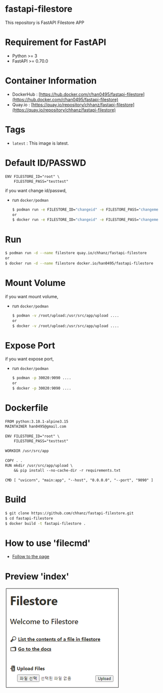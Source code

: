 # fastapi-filestore
This repository is FastAPI Filestore APP
    
# Requirement for FastAPI
* Python >= 3
* FastAPI >= 0.70.0 

# Container Information
* DockerHub : [https://hub.docker.com/r/han0495/fastapi-filestore](https://hub.docker.com/r/han0495/fastapi-filestore)   
* Quay.io : [https://quay.io/repository/chhanz/fastapi-filestore](https://quay.io/repository/chhanz/fastapi-filestore)   
   
# Tags
+ `latest` : This image is latest.
   
# Default ID/PASSWD
```
ENV FILESTORE_ID="root" \
    FILESTORE_PASS="testtest"
```
if you want change id/passwd,    
  * run `docker/podman`      
     ```bash
     $ podman run -e FILESTORE_ID="changeid" -e FILESTORE_PASS="changeme" ....
     or
     $ docker run -e FILESTORE_ID="changeid" -e FILESTORE_PASS="changeme" ....
     ```
   
# Run
```bash
$ podman run -d --name filestore quay.io/chhanz/fastapi-filestore
or
$ docker run -d --name filestore docker.io/han0495/fastapi-filestore
```
   
# Mount Volume
if you want mount volume,   
  * run `docker/podman`     
     ```bash
     $ podman -v /root/upload:/usr/src/app/upload ....
     or
     $ docker -v /root/upload:/usr/src/app/upload ....
     ```
   
# Expose Port
if you want expose port,
  * run `docker/podman`
    ```bash
    $ podman -p 30020:9090 ....
    or
    $ docker -p 30020:9090 ....
    ```
    
# Dockerfile
```docker
FROM python:3.10.1-alpine3.15
MAINTAINER han0495@gmail.com

ENV FILESTORE_ID="root" \
    FILESTORE_PASS="testtest"

WORKDIR /usr/src/app

COPY . .
RUN mkdir /usr/src/app/upload \
    && pip install --no-cache-dir -r requirements.txt

CMD [ "uvicorn", "main:app", "--host", "0.0.0.0", "--port", "9090" ]
```

# Build
```bash
$ git clone https://github.com/chhanz/fastapi-filestore.git
$ cd fastapi-filestore
$ docker build -t fastapi-filestore .
```
   
# How to use 'filecmd'
* [Follow to the page](filecmd.md)   

# Preview 'index'
![](/docs/img/index.png)
